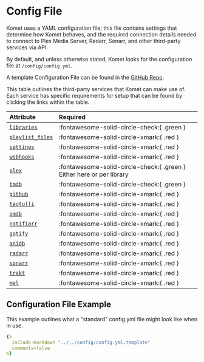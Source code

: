 # Config File

Komet uses a YAML configuration file; this file contains settings that determine how Komet 
behaves, and the required connection details needed to connect to Plex Media Server, Radarr, Sonarr, and other 
third-party services via API.

By default, and unless otherwise stated, Komet looks for the configuration file at `/config/config.yml`.

A template Configuration File can be found in the 
[GitHub Repo](https://github.com/meisnate12/Plex-Meta-Manager/blob/master/config/config.yml.template).

This table outlines the third-party services that Komet can make use of. Each service has specific 
requirements for setup that can be found by clicking the links within the table.

| Attribute                                   | Required                                                              |
|:--------------------------------------------|:----------------------------------------------------------------------|
| [`libraries`](libraries.md)                 | :fontawesome-solid-circle-check:{ .green }                            |
| [`playlist_files`](../notused/playlists.md) | :fontawesome-solid-circle-xmark:{ .red }                              |
| [`settings`](settings.md)                   | :fontawesome-solid-circle-xmark:{ .red }                              |
| [`webhooks`](webhooks.md)                   | :fontawesome-solid-circle-xmark:{ .red }                              |
| [`plex`](plex.md)                           | :fontawesome-solid-circle-check:{ .green } Either here or per library |
| [`tmdb`](tmdb.md)                           | :fontawesome-solid-circle-check:{ .green }                            |
| [`github`](github.md)                       | :fontawesome-solid-circle-xmark:{ .red }                              |
| [`tautulli`](tautulli.md)                   | :fontawesome-solid-circle-xmark:{ .red }                              |
| [`omdb`](omdb.md)                           | :fontawesome-solid-circle-xmark:{ .red }                              |
| [`notifiarr`](notifiarr.md)                 | :fontawesome-solid-circle-xmark:{ .red }                              |
| [`gotify`](gotify.md)                       | :fontawesome-solid-circle-xmark:{ .red }                              |
| [`anidb`](anidb.md)                         | :fontawesome-solid-circle-xmark:{ .red }                              |
| [`radarr`](radarr.md)                       | :fontawesome-solid-circle-xmark:{ .red }                              |
| [`sonarr`](sonarr.md)                       | :fontawesome-solid-circle-xmark:{ .red }                              |
| [`trakt`](trakt.md)                         | :fontawesome-solid-circle-xmark:{ .red }                              |
| [`mal`](myanimelist.md)                     | :fontawesome-solid-circle-xmark:{ .red }                              |

## Configuration File Example

This example outlines what a "standard" config.yml file might look like when in use.

~~~yaml
{%    
  include-markdown "../../config/config.yml.template" 
  comments=false
%}
~~~